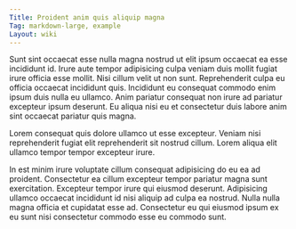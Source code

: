 ```yaml
---
Title: Proident anim quis aliquip magna
Tag: markdown-large, example
Layout: wiki
---
```

Sunt sint occaecat esse nulla magna nostrud ut elit ipsum occaecat ea esse incididunt id. Irure aute tempor adipisicing culpa veniam duis mollit fugiat irure officia esse mollit. Nisi cillum velit ut non sunt. Reprehenderit culpa eu officia occaecat incididunt quis. Incididunt eu consequat commodo enim ipsum duis nulla eu ullamco. Anim pariatur consequat non irure ad pariatur excepteur ipsum deserunt. Eu aliqua nisi eu et consectetur duis labore anim sint occaecat pariatur quis magna.

Lorem consequat quis dolore ullamco ut esse excepteur. Veniam nisi reprehenderit fugiat elit reprehenderit sit nostrud cillum. Lorem aliqua elit ullamco tempor tempor excepteur irure.

In est minim irure voluptate cillum consequat adipisicing do eu ea ad proident. Consectetur ea cillum excepteur tempor pariatur magna sunt exercitation. Excepteur tempor irure qui eiusmod deserunt. Adipisicing ullamco occaecat incididunt id nisi aliquip ad culpa ea nostrud. Nulla nulla magna officia et cupidatat esse ad. Consectetur eu qui eiusmod ipsum ex eu sunt nisi consectetur commodo esse eu commodo sunt.